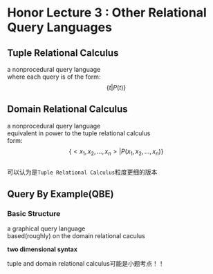 # Honor Lecture 3 : Other Relational Query Languages

## Tuple Relational Calculus

a nonprocedural query language  
where each query is of the form:  
$$\{t | P(t)\}$$

## Domain Relational Calculus

a nonprocedural query language  
equivalent in power to the tuple relational calculus  
form:  
$$\{<x_1, x_2, \ldots, x_n> | P(x_1, x_2, \ldots, x_n)\}$$  
可以认为是`Tuple Relational Calculus`粒度更细的版本  

## Query By Example(QBE)

### Basic Structure

a graphical query language  
based(roughly) on the domain relational caculus  

**two dimensional syntax**  

tuple and domain relational calculus可能是小题考点！！  
